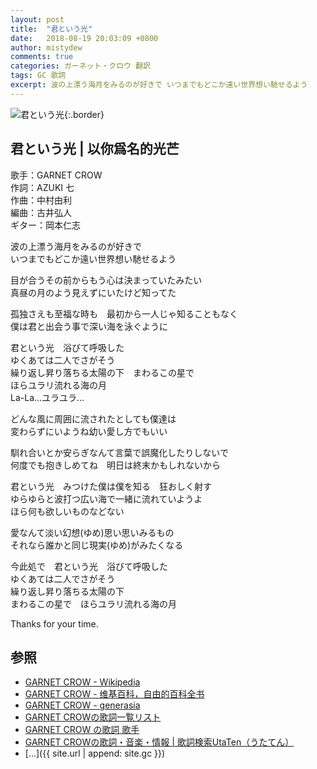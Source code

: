```yaml
---
layout: post
title:  "君という光"
date:   2018-08-19 20:03:09 +0800
author: mistydew
comments: true
categories: ガーネット・クロウ 翻訳
tags: GC 歌詞
excerpt: 波の上漂う海月をみるのが好きで いつまでもどこか遠い世界想い馳せるよう
---
```

![君という光](https://raw.githubusercontent.com/mistydew/gc2/master/cover/single/SG14_君という光.jpg){:.border}

## 君という光 | 以你爲名的光芒

歌手：GARNET CROW<br>
作詞：AZUKI 七<br>
作曲：中村由利<br>
編曲：古井弘人<br>
ギター：岡本仁志

波の上漂う海月をみるのが好きで<br>
いつまでもどこか遠い世界想い馳せるよう

目が合うその前からもう心は決まっていたみたい<br>
真昼の月のよう見えずにいたけど知ってた

孤独さえも至福な時も　最初から一人じゃ知ることもなく<br>
僕は君と出会う事で深い海を泳ぐように

君という光　浴びて呼吸した<br>
ゆくあては二人でさがそう<br>
繰り返し昇り落ちる太陽の下　まわるこの星で<br>
ほらユラリ流れる海の月<br>
La-La…ユラユラ…

どんな風に周囲に流されたとしても僕達は<br>
変わらずにいようね幼い愛し方でもいい

馴れ合いとか安らぎなんて言葉で誤魔化したりしないで<br>
何度でも抱きしめてね　明日は終末かもしれないから

君という光　みつけた僕は僕を知る　狂おしく射す<br>
ゆらゆらと波打つ広い海で一緒に流れていようよ<br>
ほら何も欲しいものなどない

愛なんて淡い幻想(ゆめ)思い思いみるもの<br>
それなら誰かと同じ現実(ゆめ)がみたくなる

今此処で　君という光　浴びて呼吸した<br>
ゆくあては二人でさがそう<br>
繰り返し昇り落ちる太陽の下<br>
まわるこの星で　ほらユラリ流れる海の月

Thanks for your time.

## 参照
* [GARNET CROW - Wikipedia](https://ja.wikipedia.org/wiki/GARNET_CROW)
* [GARNET CROW - 维基百科，自由的百科全书](https://zh.wikipedia.org/wiki/GARNET_CROW)
* [GARNET CROW - generasia](https://www.generasia.com/wiki/GARNET_CROW)
* [GARNET CROWの歌詞一覧リスト](https://www.uta-net.com/artist/344)
* [GARNET CROW の歌詞 歌手](http://www.kasi-time.com/subcat-uta-167-1.html)
* [GARNET CROWの歌詞・音楽・情報 \| 歌詞検索UtaTen（うたてん）](https://utaten.com/artist/GARNET+CROW)
* [...]({{ site.url | append: site.gc }})
